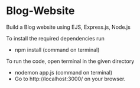 # Blog-Website

Build a Blog website using EJS, Express.js, Node.js

To install the required dependencies run 
- npm install (command on terminal)

To run the code, open terminal in the given directory 
- nodemon app.js (command on terminal)
- Go to http://localhost:3000/ on your browser.
